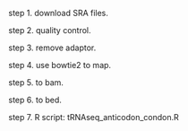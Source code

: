 step 1. download SRA files.

step 2. quality control. 

step 3. remove adaptor.

step 4. use bowtie2 to map.

step 5. to bam.

step 6. to bed.

step 7. R script: tRNAseq_anticodon_condon.R
